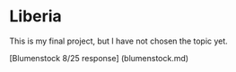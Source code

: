 # Liberia

This is my final project, but I have not chosen the topic yet.

[Blumenstock 8/25 response] (blumenstock.md)




